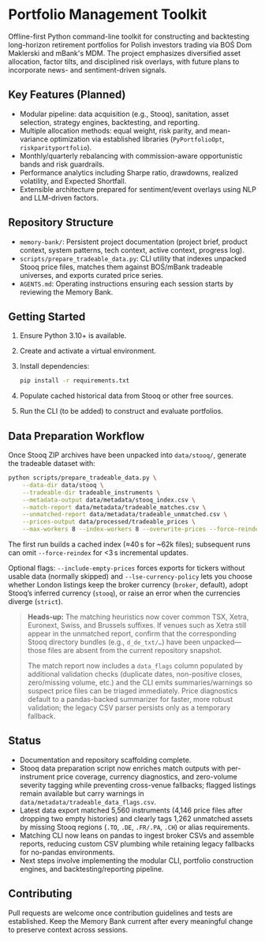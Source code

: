 # Portfolio Management Toolkit

Offline-first Python command-line toolkit for constructing and backtesting long-horizon retirement portfolios for Polish investors trading via BOŚ Dom Maklerski and mBank's MDM. The project emphasizes diversified asset allocation, factor tilts, and disciplined risk overlays, with future plans to incorporate news- and sentiment-driven signals.

## Key Features (Planned)
- Modular pipeline: data acquisition (e.g., Stooq), sanitation, asset selection, strategy engines, backtesting, and reporting.
- Multiple allocation methods: equal weight, risk parity, and mean-variance optimization via established libraries (`PyPortfolioOpt`, `riskparityportfolio`).
- Monthly/quarterly rebalancing with commission-aware opportunistic bands and risk guardrails.
- Performance analytics including Sharpe ratio, drawdowns, realized volatility, and Expected Shortfall.
- Extensible architecture prepared for sentiment/event overlays using NLP and LLM-driven factors.

## Repository Structure
- `memory-bank/`: Persistent project documentation (project brief, product context, system patterns, tech context, active context, progress log).
- `scripts/prepare_tradeable_data.py`: CLI utility that indexes unpacked Stooq price files, matches them against BOŚ/mBank tradeable universes, and exports curated price series.
- `AGENTS.md`: Operating instructions ensuring each session starts by reviewing the Memory Bank.

## Getting Started
1. Ensure Python 3.10+ is available.
2. Create and activate a virtual environment.
3. Install dependencies:

   ```bash
   pip install -r requirements.txt
   ```
4. Populate cached historical data from Stooq or other free sources.
5. Run the CLI (to be added) to construct and evaluate portfolios.

## Data Preparation Workflow
Once Stooq ZIP archives have been unpacked into `data/stooq/`, generate the tradeable dataset with:

```bash
python scripts/prepare_tradeable_data.py \
    --data-dir data/stooq \
    --tradeable-dir tradeable_instruments \
    --metadata-output data/metadata/stooq_index.csv \
    --match-report data/metadata/tradeable_matches.csv \
    --unmatched-report data/metadata/tradeable_unmatched.csv \
    --prices-output data/processed/tradeable_prices \
    --max-workers 8 --index-workers 8 --overwrite-prices --force-reindex
```

The first run builds a cached index (≈40 s for ~62k files); subsequent runs can omit `--force-reindex` for <3 s incremental updates.

Optional flags: `--include-empty-prices` forces exports for tickers without usable data (normally skipped) and `--lse-currency-policy` lets you choose whether London listings keep the broker currency (`broker`, default), adopt Stooq’s inferred currency (`stooq`), or raise an error when the currencies diverge (`strict`).

> **Heads-up:** The matching heuristics now cover common TSX, Xetra, Euronext, Swiss, and Brussels suffixes. If venues such as Xetra still appear in the unmatched report, confirm that the corresponding Stooq directory bundles (e.g., `d_de_txt/…`) have been unpacked—those files are absent from the current repository snapshot.
>
> The match report now includes a `data_flags` column populated by additional validation checks (duplicate dates, non-positive closes, zero/missing volume, etc.) and the CLI emits summaries/warnings so suspect price files can be triaged immediately. Price diagnostics default to a pandas-backed summarizer for faster, more robust validation; the legacy CSV parser persists only as a temporary fallback.

## Status
- Documentation and repository scaffolding complete.
- Stooq data preparation script now enriches match outputs with per-instrument price coverage, currency diagnostics, and zero-volume severity tagging while preventing cross-venue fallbacks; flagged listings remain available but carry warnings in `data/metadata/tradeable_data_flags.csv`.
- Latest data export matched 5,560 instruments (4,146 price files after dropping two empty histories) and clearly tags 1,262 unmatched assets by missing Stooq regions (`.TO`, `.DE`, `.FR/.PA`, `.CH`) or alias requirements.
- Matching CLI now leans on pandas to ingest broker CSVs and assemble reports, reducing custom CSV plumbing while retaining legacy fallbacks for no-pandas environments.
- Next steps involve implementing the modular CLI, portfolio construction engines, and backtesting/reporting pipeline.

## Contributing
Pull requests are welcome once contribution guidelines and tests are established. Keep the Memory Bank current after every meaningful change to preserve context across sessions.
